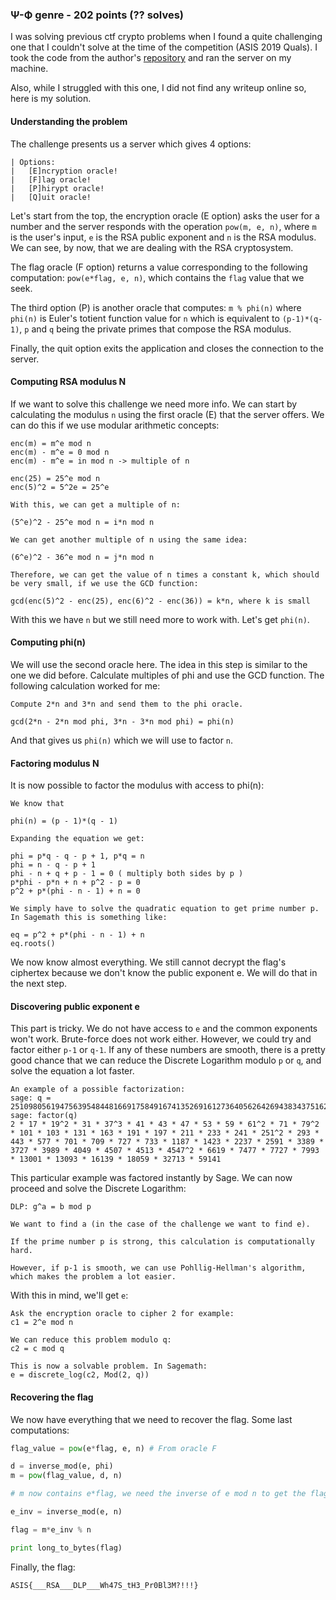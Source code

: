 ### Ψ-Ф genre - 202 points (?? solves)

I was solving previous ctf crypto problems when I found a quite 
challenging one that I couldn't solve at the time of the competition (ASIS 2019 Quals). I took the code from the author's [repository](https://github.com/fact0real/asisctf/tree/master/quals-2019/crypto/Ψ-Ф%20genre) and ran the server on my machine.

Also, while I struggled with this one, I did not find any writeup online so, here is my solution.


#### Understanding the problem

The challenge presents us a server which gives 4 options:

```
| Options:
|   [E]ncryption oracle!
|   [F]lag oracle!
|   [P]hirypt oracle!
|   [Q]uit oracle!
```

Let's start from the top, the encryption oracle (E option) asks the user for a number and the server responds with the operation `pow(m, e, n)`, where `m` is the user's input, `e` is the RSA public exponent and `n` is the RSA modulus. We can see, by now, that we are dealing with the RSA cryptosystem. 

The flag oracle (F option) returns a value corresponding to the following computation: `pow(e*flag, e, n)`, which contains the `flag` value that we seek.

The third option (P) is another oracle that computes: `m % phi(n)` where `phi(n)` is Euler's totient function value for `n` which is equivalent to `(p-1)*(q-1)`, `p` and `q` being the private primes that compose the RSA modulus. 

Finally, the quit option exits the application and closes the connection to the server.


#### Computing RSA modulus N

If we want to solve this challenge we need more info. We can start by calculating the modulus `n` using the first oracle (E) that the server offers. We can do this if we use modular arithmetic concepts:

```
enc(m) = m^e mod n
enc(m) - m^e = 0 mod n 
enc(m) - m^e = in mod n -> multiple of n

enc(25) = 25^e mod n
enc(5)^2 = 5^2e = 25^e

With this, we can get a multiple of n:

(5^e)^2 - 25^e mod n = i*n mod n

We can get another multiple of n using the same idea:

(6^e)^2 - 36^e mod n = j*n mod n

Therefore, we can get the value of n times a constant k, which should be very small, if we use the GCD function:

gcd(enc(5)^2 - enc(25), enc(6)^2 - enc(36)) = k*n, where k is small
```

With this we have `n` but we still need more to work with. Let's get `phi(n)`.


#### Computing phi(n)

We will use the second oracle here. The idea in this step is similar to the one we did before. Calculate multiples of phi and use the GCD function. The following calculation worked for me:

```
Compute 2*n and 3*n and send them to the phi oracle.

gcd(2*n - 2*n mod phi, 3*n - 3*n mod phi) = phi(n)
```

And that gives us `phi(n)` which we will use to factor `n`.


#### Factoring modulus N

It is now possible to factor the modulus with access to phi(n):

```
We know that 

phi(n) = (p - 1)*(q - 1)

Expanding the equation we get:

phi = p*q - q - p + 1, p*q = n
phi = n - q - p + 1
phi - n + q + p - 1 = 0 ( multiply both sides by p )
p*phi - p*n + n + p^2 - p = 0 
p^2 + p*(phi - n - 1) + n = 0

We simply have to solve the quadratic equation to get prime number p. 
In Sagemath this is something like:

eq = p^2 + p*(phi - n - 1) + n
eq.roots()
```

We now know almost everything. We still cannot decrypt the flag's ciphertex because we don't know the public exponent e. We will do that in the next step.


#### Discovering public exponent e

This part is tricky. We do not have access to `e` and the common exponents won't work. Brute-force does not work either. However, we could try and factor either `p-1` or `q-1`. If any of these numbers are smooth, there is a pretty good chance that we can reduce the Discrete Logarithm modulo `p` or `q`, and solve the equation a lot faster.

```
An example of a possible factorization:
sage: q = 251098056194756395484481669175849167413526916127364056264269438343751622680221403475328153544217244464840550268103890323703560028678327138948165837221100166
sage: factor(q)
2 * 17 * 19^2 * 31 * 37^3 * 41 * 43 * 47 * 53 * 59 * 61^2 * 71 * 79^2 * 101 * 103 * 131 * 163 * 191 * 197 * 211 * 233 * 241 * 251^2 * 293 * 443 * 577 * 701 * 709 * 727 * 733 * 1187 * 1423 * 2237 * 2591 * 3389 * 3727 * 3989 * 4049 * 4507 * 4513 * 4547^2 * 6619 * 7477 * 7727 * 7993 * 13001 * 13093 * 16139 * 18059 * 32713 * 59141
```

This particular example was factored instantly by Sage. We can now proceed and solve the Discrete Logarithm:

```
DLP: g^a = b mod p

We want to find a (in the case of the challenge we want to find e). 

If the prime number p is strong, this calculation is computationally hard. 

However, if p-1 is smooth, we can use Pohllig-Hellman's algorithm, which makes the problem a lot easier.
```

With this in mind, we'll get `e`:

```
Ask the encryption oracle to cipher 2 for example:
c1 = 2^e mod n

We can reduce this problem modulo q:
c2 = c mod q

This is now a solvable problem. In Sagemath:
e = discrete_log(c2, Mod(2, q))
```

#### Recovering the flag

We now have everything that we need to recover the flag. Some last computations:

```python
flag_value = pow(e*flag, e, n) # From oracle F

d = inverse_mod(e, phi)
m = pow(flag_value, d, n)

# m now contains e*flag, we need the inverse of e mod n to get the flag

e_inv = inverse_mod(e, n)

flag = m*e_inv % n

print long_to_bytes(flag)
```

Finally, the flag:
```
ASIS{___RSA___DLP___Wh47S_tH3_Pr0Bl3M?!!!}
```